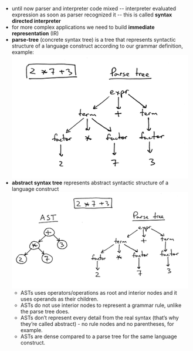 - until now parser and interpreter code mixed -- interpreter evaluated expression as soon as parser recognized it --
  this is called **syntax directed interpreter**
- for more complex applications we need to build **immediate representation** (IR)
- **parse-tree** (concrete syntax tree) is a tree that represents syntactic structure of a language construct according
  to our grammar definition, example:
  ![img.png](img.png)
- **abstract syntax tree** represents abstract syntactic structure of a language construct ![img_1.png](img_1.png)
    - ASTs uses operators/operations as root and interior nodes and it uses operands as their children.
    - ASTs do not use interior nodes to represent a grammar rule, unlike the parse tree does.
    - ASTs don’t represent every detail from the real syntax (that’s why they’re called abstract) - no rule nodes and no
      parentheses, for example.
    - ASTs are dense compared to a parse tree for the same language construct.